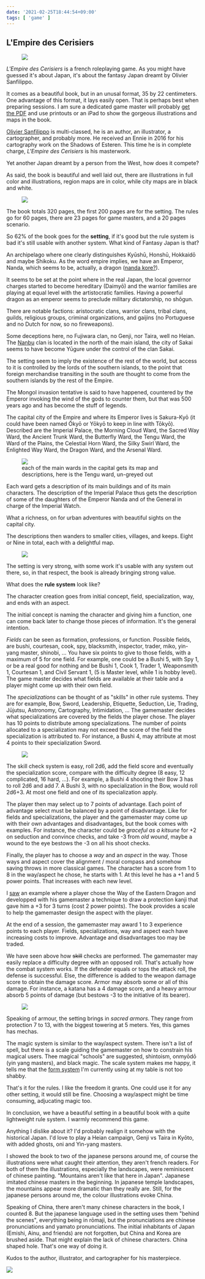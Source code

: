 ```yaml
---
date: '2021-02-25T18:44:54+09:00'
tags: [ 'game' ]
---
```


## L'Empire des Cerisiers

<figure class="right">
<a href="images/20210225_cerisiers.jpg"><img src="images/20210225_cerisiers.jpg" loading="lazy" /></a>
<figcaption></figcaption>
</figure>

_L'Empire des Cerisiers_ is a french roleplaying game. As you might have guessed it's about Japan, it's about the fantasy Japan dreamt by Olivier Sanfilippo.

It comes as a beautiful book, but in an unusal format, 35 by 22 centimeters. One advantage of this format, it lays easily open. That is perhaps best when preparing sessions. I am sure a dedicated game master will probably [get the PDF](https://www.drivethrurpg.com/product/292904/LEmpire-des-Cerisiers?affiliate_id=2746229) and use printouts or an iPad to show the gorgeous illustrations and maps in the book.

[Olivier Sanfilippo](https://shosuroakae.wixsite.com/sanfilippo) is multi-classed, he is an author, an illustrator, a cartographer, and probably more. He received an Ennie in 2016 for his cartography work on the Shadows of Esteren. This time he is in complete charge, _L'Empire des Cerisiers_ is his masterwork.

Yet another Japan dreamt by a person from the West, how does it compete?

As said, the book is beautiful and well laid out, there are illustrations in full color and illustrations, region maps are in color, while city maps are in black and white.

<figure class="left">
<a href="images/20210225_map.jpg"><img src="images/20210225_map.jpg" loading="lazy" /></a>
<figcaption></figcaption>
</figure>

The book totals 320 pages, the first 200 pages are for the setting. The rules go for 60 pages, there are 23 pages for game masters, and a 20 pages scenario.

So 62% of the book goes for the **setting**, if it's good but the rule system is bad it's still usable with another system. What kind of Fantasy Japan is that?

An archipelago where one clearly distinguishes Kyūshū, Honshū, Hokkaidō and maybe Shikoku. As the word empire implies, we have an Emperor, Nanda, which seems to be, actually, a dragon ([nanda kore?](https://jisho.org/search/nandakore)).

It seems to be set at the point where in the real Japan, the local governor charges started to become hereditary (Daimyō) and the warrior families are playing at equal level with the artistocratic families. Having a powerful dragon as an emperor seems to preclude military dictatorship, no shōgun.

There are notable factions: aristocratic clans, warrior clans, tribal clans, guilds, religious groups, criminal organizations, and gaijins (no Portuguese and no Dutch for now, so no fireweapons).

Some deceptions here, no Fujiwara clan, no Genji, nor Taira, well no Heian. The [Nanbu](https://jisho.org/search/nanbu) clan is located in the north of the main island, the city of Sakai seems to have become Yūgure under the control of the clan Sakai.

The setting seem to imply the existence of the rest of the world, but access to it is controlled by the lords of the southern islands, to the point that foreign merchandise transiting in the south are thought to come from the southern islands by the rest of the Empire.

The Mongol invasion tentative is said to have happened, countered by the Emperor invoking the wind of the gods to counter them, but that was 500 years ago and has become the stuff of legends.

The capital city of the Empire and where its Emperor lives is Sakura-Kyō (it could have been named Ōkyō or Yōkyō to keep in line with Tōkyō). Described are the Imperial Palace, the Morning Cloud Ward, the Sacred Way Ward, the Ancient Trunk Ward, the Butterfly Ward, the Tengu Ward, the Ward of the Plains, the Celestial Horn Ward, the Silky Swirl Ward, the Enlighted Way Ward, the Dragon Ward, and the Arsenal Ward.

<figure class="banner">
<a href="images/20210225_neighbourhood.jpg"><img src="images/20210225_neighbourhood.jpg" loading="lazy" /></a>
<figcaption>each of the main wards in the capital gets its map and descriptions, here is the Tengu ward, un-greyed out</figcaption>
</figure>

Each ward gets a description of its main buildings and of its main characters. The description of the Imperial Palace thus gets the description of some of the daughters of the Emperor Nanda and of the General in charge of the Imperial Watch.

What a richness, on for urban adventures with beautiful sights on the capital city.

The descriptions then wanders to smaller cities, villages, and keeps. Eight or Nine in total, each with a delightful map.

<figure class="right">
<a href="images/20210225_mask.jpg"><img src="images/20210225_mask.jpg" loading="lazy" /></a>
<figcaption></figcaption>
</figure>

The setting is very strong, with some work it's usable with any system out there, so, in that respect, the book is already bringing strong value.

What does the **rule system** look like?

The character creation goes from initial concept, field, specialization, way, and ends with an aspect.

The initial concept is naming the character and giving him a function, one can come back later to change those pieces of information. It's the general intention.

_Fields_ can be seen as formation, professions, or function. Possible fields, are bushi, courtesan, cook, spy, blacksmith, inspector, trader, miko, yin-yang master, shinobi, ... You have six points to give to those fields, with a maximum of 5 for one field. For example, one could be a Bushi 5, with Spy 1, or be a real good for nothing and be Bushi 1, Cook 1, Trader 1, Weaponsmith 1, Courtesan 1, and Civil Servant 1, (5 is Master level, while 1 is hobby level). The game master decides what fields are available at their table and a player might come up with their own field.

The _specializations_ can be thought of as "skills" in other rule systems. They are for example, Bow, Sword, Leadership, Etiquette, Seduction, Lie, Trading, Jūjutsu, Astronomy, Cartography, Intimidation, ... The gamemaster decides what specializations are covered by the fields the player chose. The player has 10 points to distribute among specializations. The number of points allocated to a specialization may not exceed the score of the field the specialization is attributed to. For instance, a Bushi 4, may attribute at most 4 points to their specialization Sword.

<figure class="left">
<a href="images/20210225_kitsune.jpg"><img src="images/20210225_kitsune.jpg" loading="lazy" /></a>
<figcaption></figcaption>
</figure>

The skill check system is easy, roll 2d6, add the field score and eventually the specialization score, compare with the difficulty degree (8 easy, 12 complicated, 16 hard, ...). For example, a Bushi 4 shooting their Bow 3 has to roll 2d6 and add 7. A Bushi 3, with no specialization in the Bow, would roll 2d6+3. At most one field and one of its specialization apply.

The player then may select up to 7 points of advantage. Each point of advantage select must be balanced by a point of disadvantage. Like for fields and specializations, the player and the gamemaster may come up with their own advantages and disadvantages, but the book comes with examples. For instance, the character could be _graceful as a kitsune_ for +2 on seduction and convince checks, and take -3 from _old wound_, maybe a wound to the eye bestows the -3 on all his shoot checks.

Finally, the player has to choose a _way_ and an _aspect_ in the way. Those ways and aspect cover the alignment / moral compass and somehow saving throws in more classical games. The character has a score from 1 to 8 in the way/aspect he chose, he starts with 1. At this level he has a +1 and 5 power points. That increases with each new level.

I [saw](https://www.youtube.com/watch?v=xcDQst7pH_k) an example where a player chose the Way of the Eastern Dragon and developped with his gamemaster a technique to draw a protection kanji that gave him a +3 for 3 turns (cost 2 power points). The book provides a scale to help the gamemaster design the aspect with the player.

At the end of a session, the gamemaster may award 1 to 3 experience points to each player. Fields, specializations, way and aspect each have increasing costs to improve. Advantage and disadvantages too may be traded.

We have seen above how <strike>skill</strike> checks are performed. The gamemaster may easily replace a difficulty degree with an opposed roll. That's actually how the combat system works. If the defender equals or tops the attack roll, the defense is successful. Else, the difference is added to the weapon damage score to obtain the damage score. Armor may absorb some or all of this damage. For instance, a katana has a 4 damage score, and a heavy armour absorb 5 points of damage (but bestows -3 to the initiative of its bearer).

<figure class="right smaller">
<a href="images/20210225_tree.jpg"><img src="images/20210225_tree.jpg" loading="lazy" /></a>
<figcaption></figcaption>
</figure>

Speaking of armour, the setting brings in _sacred armors_. They range from protection 7 to 13, with the biggest towering at 5 meters. Yes, this games has mechas.

The magic system is similar to the way/aspect system. There isn't a list of spell, but there is a scale guiding the gamemaster on how to constrain his magical users. Thee magical "schools" are suggested, shintoism, onmyōdō (yin yang masters), and black magic. The scale system makes me happy, it tells me that the [form system](https://github.com/jmettraux/aac_magic/blob/90f7fa18cbfd24894d9e562926801909baaac237/src/_forms_in.md) I'm currently using at my table is not too shabby.

That's it for the rules. I like the freedom it grants. One could use it for any other setting, it would still be fine. Choosing a way/aspect might be time consuming, adjucating magic too.

In conclusion, we have a beautiful setting in a beautiful book with a quite lightweight rule system. I warmly recommend this game.

Anything I dislike about it? I'd probably realign it somehow with the historical Japan. I'd love to play a Heian campaign, Genji vs Taira in Kyōto, with added ghosts, oni and Yin-yang masters.

I showed the book to two of the japanese persons around me, of course the illustrations were what caught their attention, they aren't french readers. For both of them the illustrations, especially the landscapes, were reminiscent of chinese painting. "Mountains aren't like that here in Japan". Japanese imitated chinese masters in the beginning. In japanese temple landscapes, the mountains appear more dramatic than they really are. Still, for the japanese persons around me, the colour illustrations evoke China.

Speaking of China, there aren't many chinese characters in the book, I counted 8. But the japanese language used in the setting uses them "behind the scenes", everything being in rōmaji, but the pronunciations are chinese pronunciations and yamato pronunciations. The initial inhabitants of Japan (Emishi, Ainu, and friends) are not forgotten, but China and Korea are brushed aside. That might explain the lack of chinese characters. China shaped hole. That's one way of doing it.

Kudos to the author, illustrator, and cartographer for his masterpiece.

<img class="pix" src="/images/pix.png?t=ledc" loading="lazy" />

